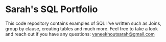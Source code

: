 # Sarah's SQL Portfolio
This code repository contains examples of SQL I've written such as Joins, group by clause, creating tables and much more. Feel free to take a look and reach out if you have any questions: vaneekhoutsarah@gmail.com

